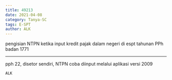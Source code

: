 ```yaml
---
title: 49213
date: 2021-04-08
category: Tanya-SC
tags: E-SPT
author: ALK
---
```


pengisian NTPN ketika input kredit pajak dalam negeri di espt tahunan PPh badan 1771

---

pph 22, disetor sendiri, NTPN coba diinput melalui aplikasi versi 2009

`ALK`
